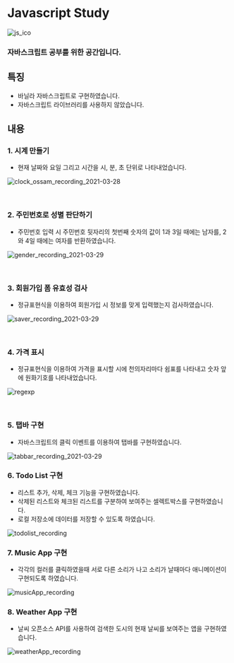 # Javascript Study


![js_ico](https://user-images.githubusercontent.com/75922558/112740394-936b4500-8fb7-11eb-82ca-20e66a53ad10.png)

### 자바스크립트 공부를 위한 공간입니다.


## 특징
- 바닐라 자바스크립트로 구현하였습니다.
- 자바스크립트 라이브러리를 사용하지 않았습니다.

## 내용
### 1. 시계 만들기
- 현재 날짜와 요일 그리고 시간을 시, 분, 초 단위로 나타내었습니다.

![clock_ossam_recording_2021-03-28](https://user-images.githubusercontent.com/75922558/112741272-396e7d80-8fbf-11eb-8e4b-7151c52ff40b.gif)

<br>

### 2. 주민번호로 성별 판단하기
- 주민번호 입력 시 주민번호 뒷자리의 첫번째 숫자의 값이 1과 3일 때에는 남자를, 2와 4일 때에는 여자를 반환하였습니다.

![gender_recording_2021-03-29](https://user-images.githubusercontent.com/75922558/112784704-4eb1dd80-908d-11eb-8573-52a5b14c0968.gif)

<br>

### 3. 회원가입 폼 유효성 검사
- 정규표현식을 이용하여 회원가입 시 정보를 맞게 입력했는지 검사하였습니다.

![saver_recording_2021-03-29](https://user-images.githubusercontent.com/75922558/112785563-3b077680-908f-11eb-8165-a793ea949c60.gif)

<br>

### 4. 가격 표시
- 정규표현식을 이용하여 가격을 표시할 시에 천의자리마다 쉼표를 나타내고 숫자 앞에 원화기호를 나타내었습니다.

![regexp](https://user-images.githubusercontent.com/75922558/112785684-89b51080-908f-11eb-8fcc-104c74695af6.PNG)

<br>

### 5. 탭바 구현
- 자바스크립트의 클릭 이벤트를 이용하여 탭바를 구현하였습니다.

![tabbar_recording_2021-03-29](https://user-images.githubusercontent.com/75922558/112785956-28da0800-9090-11eb-9735-a9f9f9608e26.gif)

### 6. Todo List 구현
- 리스트 추가, 삭제, 체크 기능을 구현하였습니다.
- 삭제된 리스트와 체크된 리스트를 구분하여 보여주는 셀렉트박스를 구현하였습니다.
- 로컬 저장소에 데이터를 저장할 수 있도록 하였습니다.

![todolist_recording](https://user-images.githubusercontent.com/75922558/113496969-f588f480-9539-11eb-9a5d-fca395d2bc5d.gif)

### 7. Music App 구현
- 각각의 컬러를 클릭하였을때 서로 다른 소리가 나고 소리가 날때마다 애니메이션이 구현되도록 하였습니다.

![musicApp_recording](https://user-images.githubusercontent.com/75922558/113879790-da4a0d80-97f5-11eb-81cb-b5284f45d754.gif)

### 8. Weather App 구현
- 날씨 오픈소스 API를 사용하여 검색한 도시의 현재 날씨를 보여주는 앱을 구현하였습니다.

![weatherApp_recording](https://user-images.githubusercontent.com/75922558/113976804-8c2c1d00-987c-11eb-9c7f-e28c4d1d9de2.gif)
